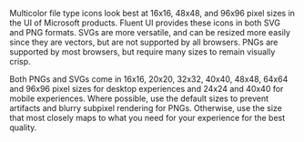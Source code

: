 Multicolor file type icons look best at 16x16, 48x48, and 96x96 pixel sizes in the UI of Microsoft products. Fluent UI provides these icons in both SVG and PNG formats. SVGs are more versatile, and can be resized more easily since they are vectors, but are not supported by all browsers. PNGs are supported by most browsers, but require many sizes to remain visually crisp.

Both PNGs and SVGs come in 16x16, 20x20, 32x32, 40x40, 48x48, 64x64 and 96x96 pixel sizes for desktop experiences and 24x24 and 40x40 for mobile experiences. Where possible, use the default sizes to prevent artifacts and blurry subpixel rendering for PNGs. Otherwise, use the size that most closely maps to what you need for your experience for the best quality.
